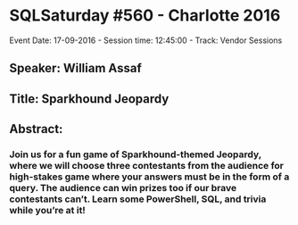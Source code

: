 # SQLSaturday #560 - Charlotte 2016
Event Date: 17-09-2016 - Session time: 12:45:00 - Track: Vendor Sessions
## Speaker: William Assaf
## Title: Sparkhound Jeopardy
## Abstract:
### Join us for a fun game of Sparkhound-themed Jeopardy, where we will choose three contestants from the audience for high-stakes game where your answers must be in the form of a query. The audience can win prizes too if our brave contestants can’t. Learn some PowerShell, SQL, and trivia while you’re at it!
